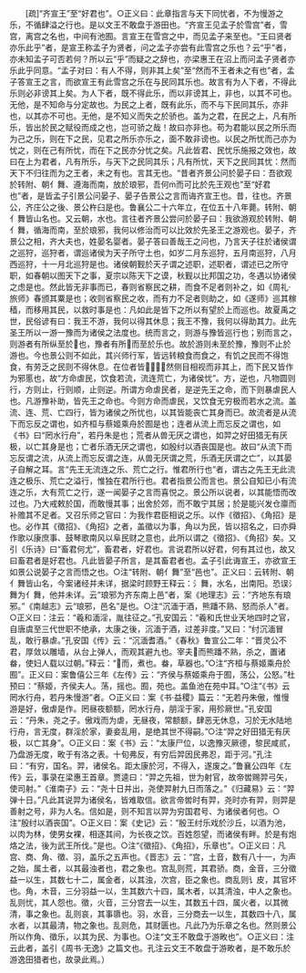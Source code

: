 <!-- { "loadSidebar": true } -->
　　[疏]“齐宣王”至“好君也”。○正义曰：此章指言与天下同忧者，不为慢游之乐，不循肆溢之行也。是以文王不敢盘于游田也。“齐宣王见孟子於雪宫”者，雪宫，离宫之名也，中间有池囿。言宣王在雪宫之中，而见孟子来至也。“王曰贤者亦乐此乎”者，是宣王称孟子为贤者，问之孟子亦尝有此雪宫之乐也？云“乎”者，亦未知孟子可否若何？所以云“乎”而疑之之辞也，亦梁惠王在沼上而问孟子贤者亦乐此乎同意。“孟子对曰：有人不得，则非其上矣”至“然而不王者未之有也”者，孟子答宣王之言，而欲宣王有此雪宫之乐在与民同其乐也。故言有为人下者，不得此乐则必非谤其上矣。为人下者，既不得此乐，而以非谤其上，非也，以其不可也。无他，是不知命与分定故也。为民之上者，既有此乐，而不与下民同其乐，亦非也，以其亦不可也。无他，是不知义而失之於骄也。盖为之君，在民之上，凡有所乐，皆出於民之赋役而成之也，岂可骄之哉！故曰亦非也。苟为君能以民之所乐而为己之乐，则在下之民，见君之所乐亦乐之，面不敢非谤也。以民之所忧而己亦为忧之，则在己有所忧，而在下之民亦分忧之矣。凡此皆君、民忧乐施报之效也，故曰在上为君者，凡有所乐，与天下之民同其乐；凡有所忧，天下之民同其忧：然而天下不归往而为之王者，未之有也。言其无也。“昔者齐景公问於晏子曰：吾欲观於转附、朝亻舞、遵海而南，放於琅邪，吾何而可比於先王观也”至“好君也”者，是皆孟子引景公问晏子、晏子告景公之言而诲齐宣王也。昔，往也。齐景公，齐庄公之後、景公杵臼是也。鲁襄公二十六年立，在位五十八年薨。转附、朝亻舞皆山名也。又云朝，水也。言往者齐景公尝问於晏子曰：我欲游观於转附、朝亻舞，循海而南，至於琅邪，我何以修治而可以比效於先圣王之游观也。晏子，齐景公之相，齐大夫也，姓晏名婴者。晏子答曰善哉王之问也，乃言天子往於诸侯谓之巡狩，巡狩者，谓巡诸侯为天子所守土也，如岁二月东巡狩，五月南巡狩，八月西巡狩，十一月北巡狩是也。诸侯朝觐於天子谓之述职，述职者，谓述已之所守职，如春朝以图天下之事，夏宗以陈天下之谟，秋觐以比邦国之功，冬遇以协诸侯之虑是也。然此皆无非事而已，春则省察民之耕，而食不足者则补之，如《周礼·旅师》春颁其粟是也；收则省察民之收，而有力不足者则助之，如《遂师》巡其稼穑，而移用其民，以救时事是也：凡如此是皆下之所以有望於上而巡也。故夏禹之世，民俗谚有曰：我王不游，我何以得其休息；我王不豫，我何以得助其力。此先圣王所以一游一豫而为诸侯之法度也。统而言之，则游与豫皆巡行也；别而言之，则游者有所纵至於也，豫者有所而至於乐也。故於游则未至於豫，豫则不止於游也。今也景公则不如此，其兴师行军，皆远转粮食而食之，有饥之民而不得饱食，有劳乏之民则不得休息。在位者皆然侧目相视而非其上，而下民又皆作为邪慝也，故“方命虐民，饮食若流，流连荒亡，为诸侯忧”。方，逆也，凡物圆则行，方则止，行则顺，止则逆。所谓方命虐民者，是逆先王之命，而下则暴虐民人也。凡游豫补助，皆先王之命也。今则方命而虐民，又饮食无穷极而若水之流。盖流、连、荒、亡四行，皆为诸侯之所忧也，以其皆能丧亡其身而已。故流者是从流下而忘反之谓也，如齐桓与蔡姬乘舟於囿是也；连者从流上而忘反之谓也，如《书》曰“罔水行舟”，若丹朱是也；荒者从兽无厌之谓也，如羿之好田猎无有厌极，以亡其身是也；亡者乐酒无厌之谓也，如殷纣以酒丧国是也。故曰“从流下而忘反谓之流，从流上而忘反谓之连，从兽无厌谓之荒，乐酒无厌谓之亡”，以其晏子自解之耳。言“先王无流连之乐、荒亡之行。惟君所行也”者，谓古之先王无此流连之极乐、荒亡之溢行，惟独在君所行也。君者指景公而言也。景公自知已小有流连之乐，大有荒亡之行，遂一闻晏子之言而喜悦之。景公所以说者，以其能悟而改过也。乃大戒敕於国，而敢慢其事；出舍於郊，而不敢宁其居；於是能兴发仓廪而补赡其不足者。又召乐师之官曰：为我作君臣相说之乐。以作《徵招》、《角招》是也。必作其《徵招》、《角招》之者，盖徵以为事，角以为民，皆以招名之，曰亦舜作歌以康庶事、鼓琴歌南风以阜民财之意也，此所以谓之《徵招》、《角招》矣。又引《乐诗》曰“畜君何尤”，畜君者，好君也。言说君所以好君，何有其过也，故又曰畜君者是好君也。凡此皆晏子所言，是其畜君者也。孟子引此诲宣王，亦欲宣王如景公说晏子之言而悟之也。○注“转附、朝亻舞”至“邑也”。正义曰：云转附、朝亻舞皆山名，今案诸经并未详，据梁时顾野王释云：氵舞，水名，出南阳。恐误氵舞为亻舞，他并未详。云“琅邪为齐东南上邑”者，案《地理志》云：“齐地东有琅邪。”《南越志》云“琅邪，邑名”是也。○注“沉湎于酒，熊蹯不熟、怒而杀人”者。○正义曰：注云：“羲和湎淫，胤往征之。”孔安国云：“羲和氏世业天地四时之官，自唐虞至三代世职不绝承，太康之後，沉湎于酒，过差非度。”又曰：“纣沉湎冒乱，敢行暴虐。”孔安国《传》云：“沉湎耆酒。”《春秋》鲁宣公二年：“晋灵公不君，厚敛以雕墙，从台上弹人，而观其避九也。宰夫而熊蹯不熟，杀之，置诸畚，使妇人载以过朝。”释云：“而，煮也。畚，草器也。”○注“齐桓与蔡姬乘舟於囿”。正义曰：案鲁僖公三年《左传》云：“齐侯与蔡姬乘舟于囿，荡公，公怒。”杜预曰：“蔡姬，齐侯夫人。荡，摇也。囿，苑也。盖鱼池在苑中耳。”○注“《书》云罔水行舟，若丹朱慢游”者。○正义曰：案《书·益稷》篇云：“无若丹朱傲，惟慢游是好，傲虐是作。罔昼夜额额，罔水行舟，朋淫于家，用殄厥世。”孔安国云：“丹朱，尧之子。傲戏而为虐，无昼夜，常额额，肆恶无休息，习於无水陆地行舟，言无度，群淫於家，妻妾乱用，是绝其世不得嗣。”○注“羿之好田猎无有厌极，以亡其身”。○正义曰：案《书》云：“太康尸位，以逸豫灭厥德，黎民咸贰，乃盘游无度，畋于有洛之表。十旬弗反，有穷后羿因民弗忍，距于河。”孔注曰：“有穷，国名。羿，诸侯名。距太康於河，不得入，遂废之。”鲁襄公四年《左传》云，事录在梁惠王首章。贾逵曰：“羿之先祖，世为射官，故帝喾赐羿弓矢，使司射。”《淮南子》云：“尧十日并出，尧使羿射九日而落之。”《归藏易》云：“羿弹十日。”凡此其说羿为诸侯名，皆难取信。欲言帝喾时有羿，尧时亦有羿，则羿是善射之号，非为人名。信如是，则不知言以羿为穷国君号、为诸侯者何也。○注“殷纣以酒丧国”。○正义曰：案《史记》云：“殷王纣乐戏於沙丘，以酒为池，以肉为林，使男女裸，相逐其间，为长夜之饮。百姓怨望，而诸侯有畔。於是有炮烙之法，後为武王所伐。”是也。○注“《徵招》、《角招》，乐章也”。○正义曰：凡宫、商、角、徵、羽，盖乐之五声也。《晋志》云：“宫，土音，数有八十一，为声之始，属土者，以其最浊者也，君之象也。宫乱则荒，其君骄。商，金音，三分徵益一以生，其数七十二，属金者，以其浊，次宫，臣之象也。商乱则讠皮，其官坏也。角，木音，三分羽益一以，生其数六十四，属木者，以其清浊，中人之象也。乱则忧，其人怨也。徵，火音，三分宫去一以生，其数五十四，属火者，以其微清，事之象也。乱则哀，其事隳也。羽，水音，三分商去一以生，其数四十八，属水者，以其最清，物之象也。乱则危，其财匮也。凡此乃为乐章之名也。然则景公所以作角、徵乐，以其为民、为事也。○注“文王不敢盘于游畋也”。○正义曰：注云此者，盖引《周书·无逸》之篇文也。孔注云文王不敢盘于游畋者，是不敢乐於游逸田猎者也，故录此焉。）
